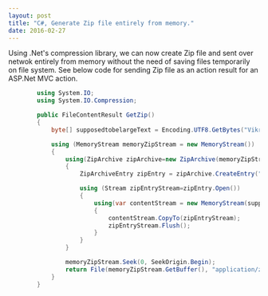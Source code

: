 ```yaml
---
layout: post
title: "C#, Generate Zip file entirely from memory."
date: 2016-02-27
---
```


<p>Using .Net's compression library, we can now create Zip file and sent over netwok entirely from memory without the need of saving files temporarily on file system. See below code for sending Zip file as an action result for an ASP.Net MVC  action.</p>

```csharp
        using System.IO;
        using System.IO.Compression;

        public FileContentResult GetZip()
        {
            byte[] supposedtobelargeText = Encoding.UTF8.GetBytes("Vikram");

            using (MemoryStream memoryZipStream = new MemoryStream())
            {
                using(ZipArchive zipArchive=new ZipArchive(memoryZipStream, ZipArchiveMode.Create, true))
                {
                    ZipArchiveEntry zipEntry = zipArchive.CreateEntry("Names.txt", CompressionLevel.Optimal);

                    using (Stream zipEntryStream=zipEntry.Open())
                    {
                        using(var contentStream = new MemoryStream(supposedtobelargeText))
                        {                            
                            contentStream.CopyTo(zipEntryStream);
                            zipEntryStream.Flush();
                        }                        
                    }                    
                }

                memoryZipStream.Seek(0, SeekOrigin.Begin);
                return File(memoryZipStream.GetBuffer(), "application/zip", "test.zip");
            }   
        }

```